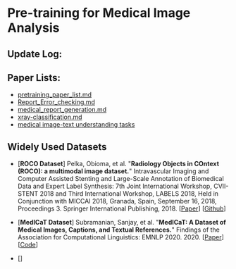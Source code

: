 # Pre-training for Medical Image Analysis 



## Update Log:  


## Paper Lists: 
* [pretraining_paper_list.md](https://github.com/Event-AHU/Medical_Image_Pretraining/blob/main/pretrain_paper_list.md)
* [Report_Error_checking.md](https://github.com/Event-AHU/Medical_Image_Pretraining/blob/main/Report_Error_checking.md)
* [medical_report_generation.md](https://github.com/Event-AHU/Medical_Image_Pretraining/blob/main/medical_report_generation.md) 
* [xray-classification.md](https://github.com/Event-AHU/Medical_Image_Pretraining/blob/main/xray-classification.md)
* [medical image-text understanding tasks]() 




## Widely Used Datasets 

* [**ROCO Dataset**] Pelka, Obioma, et al. "**Radiology Objects in COntext (ROCO): a multimodal image dataset.**" Intravascular Imaging and Computer Assisted Stenting and Large-Scale Annotation of Biomedical Data and Expert Label Synthesis: 7th Joint International Workshop, CVII-STENT 2018 and Third International Workshop, LABELS 2018, Held in Conjunction with MICCAI 2018, Granada, Spain, September 16, 2018, Proceedings 3. Springer International Publishing, 2018.
  [[Paper](https://link.springer.com/chapter/10.1007/978-3-030-01364-6_20)]
  [[Github](https://github.com/razorx89/roco-dataset)] 


* [**MedICaT Dataset**] Subramanian, Sanjay, et al. "**MedICaT: A Dataset of Medical Images, Captions, and Textual References.**" Findings of the Association for Computational Linguistics: EMNLP 2020. 2020.
  [[Paper](https://aclanthology.org/2020.findings-emnlp.191/)]
  [[Code](https://github.com/allenai/medicat)]


* [] 







  
